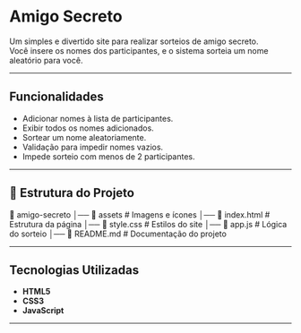 # Amigo Secreto

Um simples e divertido site para realizar sorteios de amigo secreto.  
Você insere os nomes dos participantes, e o sistema sorteia um nome aleatório para você.

---

## Funcionalidades

- Adicionar nomes à lista de participantes.
- Exibir todos os nomes adicionados.
- Sortear um nome aleatoriamente.
- Validação para impedir nomes vazios.
- Impede sorteio com menos de 2 participantes.

---

## 📂 Estrutura do Projeto

📁 amigo-secreto
│── 📁 assets # Imagens e ícones
│── 📄 index.html # Estrutura da página
│── 📄 style.css # Estilos do site
│── 📄 app.js # Lógica do sorteio
│── 📄 README.md # Documentação do projeto

---

## Tecnologias Utilizadas

- **HTML5**
- **CSS3**
- **JavaScript**

---

